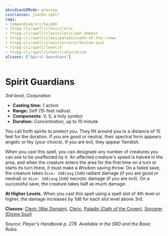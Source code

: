 ```yaml
---
obsidianUIMode: preview
cssclasses: json5e-spell
tags:
- compendium/src/5e/phb
- ttrpg-cli/spell/class/cleric
- ttrpg-cli/spell/class/cleric/war-domain
- ttrpg-cli/spell/class/paladin/oath-of-the-crown
- ttrpg-cli/spell/class/sorcerer/divine-soul
- ttrpg-cli/spell/level/3
- ttrpg-cli/spell/school/conjuration
aliases: ["Spirit Guardians"]
---
```

# Spirit Guardians
*3rd-level, Conjuration*  

- **Casting time:** 1 action
- **Range:** Self (15-feet radius)
- **Components:** V, S, a holy symbol
- **Duration:** Concentration, up to 10 minute

You call forth spirits to protect you. They flit around you to a distance of 15 feet for the duration. If you are good or neutral, their spectral form appears angelic or fey (your choice). If you are evil, they appear fiendish.

When you cast this spell, you can designate any number of creatures you can see to be unaffected by it. An affected creature's speed is halved in the area, and when the creature enters the area for the first time on a turn or starts its turn there, it must make a Wisdom saving throw. On a failed save, the creature takes `dice: 3d8|avg` (`3d8`) radiant damage (if you are good or neutral) or `dice: 3d8|avg` (`3d8`) necrotic damage (if you are evil). On a successful save, the creature takes half as much damage.

**At Higher Levels.** When you cast this spell using a spell slot of 4th level or higher, the damage increases by 1d8 for each slot level above 3rd.

**Classes**: [Cleric (War Domain)](compendium/classes/cleric-war-domain.md), [Cleric](compendium/classes/cleric.md), [Paladin (Oath of the Crown)](compendium/classes/paladin-oath-of-the-crown-scag.md), [Sorcerer (Divine Soul)](compendium/classes/sorcerer-divine-soul-xge.md)

*Source: Player's Handbook p. 278. Available in the SRD and the Basic Rules.*
